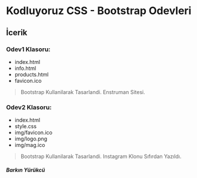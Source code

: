 # Kodluyoruz CSS - Bootstrap Odevleri
## İcerik
### Odev1 Klasoru:
- index.html
- info.html
- products.html
- favicon.ico
> Bootstrap Kullanilarak Tasarlandi. Enstruman Sitesi.

### Odev2 Klasoru:
- index.html
- style.css
- img/favicon.ico
- img/logo.png
- img/mag.ico
> Bootstrap Kullanilarak Tasarlandi. Instagram Klonu Sıfırdan Yazıldı.

##### Barkın Yürükcü
